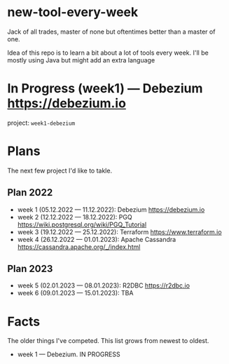 # new-tool-every-week
Jack of all trades, master of none but oftentimes better than a master of one.

Idea of this repo is to learn a bit about a lot of tools every week. I'll be mostly using Java but might add an extra language 

# In Progress (week1) — Debezium https://debezium.io

project: `week1-debezium`

# Plans

The next few  project I'd like to takle.

## Plan 2022
- week 1 (05.12.2022 — 11.12.2022): Debezium https://debezium.io
- week 2 (12.12.2022 — 18.12.2022): PGQ https://wiki.postgresql.org/wiki/PGQ_Tutorial
- week 3 (19.12.2022 — 25.12.2022): Terraform https://www.terraform.io
- week 4 (26.12.2022 — 01.01.2023): Apache Cassandra https://cassandra.apache.org/_/index.html
 
## Plan 2023

- week 5 (02.01.2023 — 08.01.2023): R2DBC https://r2dbc.io
- week 6 (09.01.2023 — 15.01.2023): TBA

# Facts

The older things I've competed. This list grows from newest to oldest.

- week 1 — Debezium. IN PROGRESS

